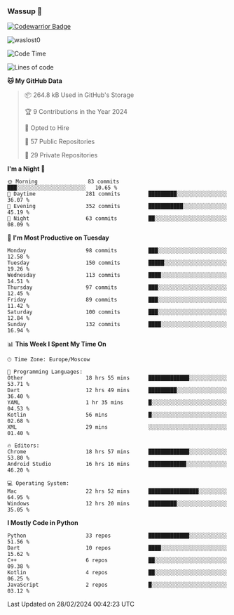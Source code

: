 ### Wassup 👋

[![Codewarrior Badge](https://www.codewars.com/users/waslost/badges/small)](https://www.codewars.com/users/waslost)

<p align="left"> <img src="https://komarev.com/ghpvc/?username=waslost0" alt="waslost0" /></p>

<!--START_SECTION:waka-->
![Code Time](http://img.shields.io/badge/Code%20Time-3%2C962%20hrs%2025%20mins-blue)

![Lines of code](https://img.shields.io/badge/From%20Hello%20World%20I%27ve%20Written-1.4%20million%20lines%20of%20code-blue)

**🐱 My GitHub Data** 

> 📦 264.8 kB Used in GitHub's Storage 
 > 
> 🏆 9 Contributions in the Year 2024
 > 
> 💼 Opted to Hire
 > 
> 📜 57 Public Repositories 
 > 
> 🔑 29 Private Repositories 
 > 
**I'm a Night 🦉** 

```text
🌞 Morning                83 commits          ███░░░░░░░░░░░░░░░░░░░░░░   10.65 % 
🌆 Daytime                281 commits         █████████░░░░░░░░░░░░░░░░   36.07 % 
🌃 Evening                352 commits         ███████████░░░░░░░░░░░░░░   45.19 % 
🌙 Night                  63 commits          ██░░░░░░░░░░░░░░░░░░░░░░░   08.09 % 
```
📅 **I'm Most Productive on Tuesday** 

```text
Monday                   98 commits          ███░░░░░░░░░░░░░░░░░░░░░░   12.58 % 
Tuesday                  150 commits         █████░░░░░░░░░░░░░░░░░░░░   19.26 % 
Wednesday                113 commits         ████░░░░░░░░░░░░░░░░░░░░░   14.51 % 
Thursday                 97 commits          ███░░░░░░░░░░░░░░░░░░░░░░   12.45 % 
Friday                   89 commits          ███░░░░░░░░░░░░░░░░░░░░░░   11.42 % 
Saturday                 100 commits         ███░░░░░░░░░░░░░░░░░░░░░░   12.84 % 
Sunday                   132 commits         ████░░░░░░░░░░░░░░░░░░░░░   16.94 % 
```


📊 **This Week I Spent My Time On** 

```text
🕑︎ Time Zone: Europe/Moscow

💬 Programming Languages: 
Other                    18 hrs 55 mins      █████████████░░░░░░░░░░░░   53.71 % 
Dart                     12 hrs 49 mins      █████████░░░░░░░░░░░░░░░░   36.40 % 
YAML                     1 hr 35 mins        █░░░░░░░░░░░░░░░░░░░░░░░░   04.53 % 
Kotlin                   56 mins             █░░░░░░░░░░░░░░░░░░░░░░░░   02.68 % 
XML                      29 mins             ░░░░░░░░░░░░░░░░░░░░░░░░░   01.40 % 

🔥 Editors: 
Chrome                   18 hrs 57 mins      █████████████░░░░░░░░░░░░   53.80 % 
Android Studio           16 hrs 16 mins      ████████████░░░░░░░░░░░░░   46.20 % 

💻 Operating System: 
Mac                      22 hrs 52 mins      ████████████████░░░░░░░░░   64.95 % 
Windows                  12 hrs 20 mins      █████████░░░░░░░░░░░░░░░░   35.05 % 
```

**I Mostly Code in Python** 

```text
Python                   33 repos            █████████████░░░░░░░░░░░░   51.56 % 
Dart                     10 repos            ████░░░░░░░░░░░░░░░░░░░░░   15.62 % 
C++                      6 repos             ██░░░░░░░░░░░░░░░░░░░░░░░   09.38 % 
Kotlin                   4 repos             ██░░░░░░░░░░░░░░░░░░░░░░░   06.25 % 
JavaScript               2 repos             █░░░░░░░░░░░░░░░░░░░░░░░░   03.12 % 
```




 Last Updated on 28/02/2024 00:42:23 UTC
<!--END_SECTION:waka-->

